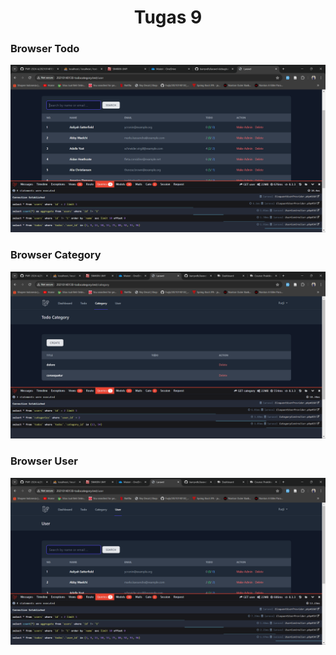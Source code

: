 <h1 align="center">Tugas 9</h1>

### Browser Todo

![alt text](Screenshoot/09_1.png)

### Browser Category

![alt text](Screenshoot/09_2.png)

### Browser User

![alt text](Screenshoot/09_3.png)
